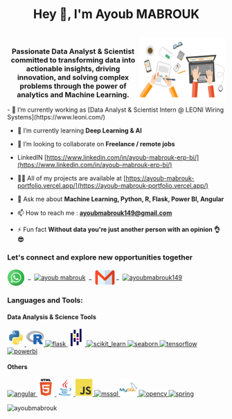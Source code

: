 <h1 align="center">Hey 🌹, I'm Ayoub MABROUK</h1> </br>
<img align="right" src="https://raw.githubusercontent.com/AyoubMabrouk/PublicPhotos/main/githubimage.gif" alt="GithubImage" width="200" height="150" />
<h3 align="center">Passionate Data Analyst & Scientist committed to transforming data into actionable insights, driving
  innovation, and solving complex problems through the power of analytics and Machine Learning.</h3>
- 🔭 I’m currently working as [Data Analyst & Scientist Intern @ LEONI Wiring Systems](https://www.leoni.com/)

- 🌱 I’m currently learning **Deep Learning & AI**

- 👯 I’m looking to collaborate on **Freelance / remote jobs**

- LinkedIN [https://www.linkedin.com/in/ayoub-mabrouk-erp-bi/](https://www.linkedin.com/in/ayoub-mabrouk-erp-bi/)

- 👨‍💻 All of my projects are available at
[https://ayoub-mabrouk-portfolio.vercel.app/](https://ayoub-mabrouk-portfolio.vercel.app/)

- 💬 Ask me about **Machine Learning, Python, R, Flask, Power BI, Angular**

- 📫 How to reach me : **ayoubmabrouk149@gmail.com**

- ⚡ Fun fact **Without data you're just another person with an opinion 👌😎**

<h3 align="left">Let's connect and explore new opportunities together</h3>
<p align="left">
  <a href="https://wa.me/21650889314" target="_blank">
    <img align="center" src="https://raw.githubusercontent.com/AyoubMabrouk/PublicPhotos/main/whatsappIcon.png"
      alt="WhatsApp" height="40" width="40" /></a> &nbsp;_&nbsp;
  <a href="https://linkedin.com/in/ayoub mabrouk" target="blank"><img align="center"
      src="https://raw.githubusercontent.com/rahuldkjain/github-profile-readme-generator/master/src/images/icons/Social/linked-in-alt.svg"
      alt="ayoub mabrouk" height="40" width="40"/></a>
      &nbsp;_&nbsp;
  <a href="mailto:ayoubmabrouk149@gmail.com" target="_blank">
        <img align="center" src="https://raw.githubusercontent.com/AyoubMabrouk/PublicPhotos/main/mailIcon.png" alt="email"
          height="35" width="45" /></a>&nbsp;_&nbsp;
  <a href="https://www.youtube.com/c/ayoubmabrouk149" target="blank"><img align="center"
      src="https://raw.githubusercontent.com/rahuldkjain/github-profile-readme-generator/master/src/images/icons/Social/youtube.svg"
      alt="ayoubmabrouk149" height="40" width="40" /></a>
</p>

<h3 align="left">Languages and Tools:</h3>
<h4 align="left">Data Analysis & Science Tools</h4>
<p align="left">
  <a href="https://www.python.org" target="_blank" rel="noreferrer"> <img
      src="https://raw.githubusercontent.com/devicons/devicon/master/icons/python/python-original.svg" alt="python"
      width="40" height="40" /> </a>
  <a href="https://www.r-project.org/" target="_blank" rel="noreferrer"> <img
      src="https://raw.githubusercontent.com/devicons/devicon/master/icons/r/r-original.svg" alt="r programming"
      width="40" height="40" /> </a>
  <a href="https://flask.palletsprojects.com/" target="_blank" rel="noreferrer"> <img
      src="https://www.vectorlogo.zone/logos/pocoo_flask/pocoo_flask-icon.svg" alt="flask" width="40" height="40" />
  </a>
  <a href="https://pandas.pydata.org/" target="_blank" rel="noreferrer"> <img
      src="https://raw.githubusercontent.com/devicons/devicon/2ae2a900d2f041da66e950e4d48052658d850630/icons/pandas/pandas-original.svg"
      alt="pandas" width="40" height="40" /> </a>
  <a href="https://scikit-learn.org/" target="_blank" rel="noreferrer"> <img
      src="https://upload.wikimedia.org/wikipedia/commons/0/05/Scikit_learn_logo_small.svg" alt="scikit_learn"
      width="40" height="40" /> </a>
  <a href="https://seaborn.pydata.org/" target="_blank" rel="noreferrer"> <img
      src="https://seaborn.pydata.org/_images/logo-mark-lightbg.svg" alt="seaborn" width="40" height="40" /> </a>
  <a href="https://www.tensorflow.org" target="_blank" rel="noreferrer"> <img
      src="https://www.vectorlogo.zone/logos/tensorflow/tensorflow-icon.svg" alt="tensorflow" width="40" height="40" />
  </a>
  <a href="https://powerbi.microsoft.com/" target="_blank" rel="noreferrer"> <img
      src="https://www.vectorlogo.zone/logos/microsoft_powerbi/microsoft_powerbi-icon.svg" alt="powerbi" width="40"
      height="40" /> </a>
</p>

<h4 align="left">Others</h4>
<p align="left">
  <a href="https://angular.io" target="_blank" rel="noreferrer"> <img
      src="https://angular.io/assets/images/logos/angular/angular.svg" alt="angular" width="40" height="40" /> </a>
  <a href="https://www.w3.org/html/" target="_blank" rel="noreferrer"> <img
      src="https://raw.githubusercontent.com/devicons/devicon/master/icons/html5/html5-original-wordmark.svg"
      alt="html5" width="40" height="40" /> </a>
  <a href="https://www.java.com" target="_blank" rel="noreferrer"> <img
      src="https://raw.githubusercontent.com/devicons/devicon/master/icons/java/java-original.svg" alt="java" width="40"
      height="40" /> </a>
  <a href="https://developer.mozilla.org/en-US/docs/Web/JavaScript" target="_blank" rel="noreferrer"> <img
      src="https://raw.githubusercontent.com/devicons/devicon/master/icons/javascript/javascript-original.svg"
      alt="javascript" width="40" height="40" /> </a>
  <a href="https://www.microsoft.com/en-us/sql-server" target="_blank" rel="noreferrer"> <img
      src="https://www.svgrepo.com/show/303229/microsoft-sql-server-logo.svg" alt="mssql" width="40" height="40" /> </a>
  <a href="https://www.mysql.com/" target="_blank" rel="noreferrer"> <img
      src="https://raw.githubusercontent.com/devicons/devicon/master/icons/mysql/mysql-original-wordmark.svg"
      alt="mysql" width="40" height="40" /> </a>
  <a href="https://opencv.org/" target="_blank" rel="noreferrer"> <img
      src="https://www.vectorlogo.zone/logos/opencv/opencv-icon.svg" alt="opencv" width="40" height="40" /> </a>
  <a href="https://spring.io/" target="_blank" rel="noreferrer"> <img
      src="https://www.vectorlogo.zone/logos/springio/springio-icon.svg" alt="spring" width="40" height="40" /> </a>
</p>

<img align="center" width="400" margin-left="25%"
    src="https://github-readme-stats.vercel.app/api/top-langs?username=ayoubmabrouk&show_icons=true&locale=en&layout=compact"
    alt="ayoubmabrouk" />

